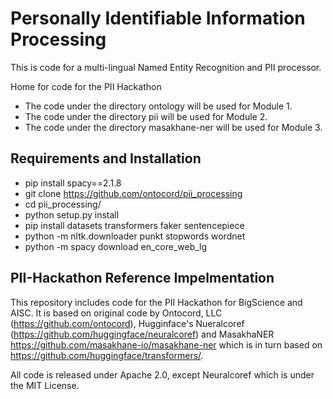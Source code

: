 # Personally Identifiable Information Processing

This is code for a multi-lingual Named Entity Recognition and PII processor.

Home for code for the PII Hackathon

- The code under the directory ontology will be used for Module 1.
- The code under the directory pii will be used for Module 2.
- The code under the directory masakhane-ner will be used for Module 3.

## Requirements and Installation

- pip install spacy==2.1.8
- git clone  https://github.com/ontocord/pii_processing
- cd pii_processing/
- python setup.py install
- pip install datasets transformers faker sentencepiece
- python -m nltk.downloader punkt stopwords  wordnet
- python -m spacy download en_core_web_lg


## PII-Hackathon Reference Impelmentation

This repository includes code for the PII Hackathon for BigScience and AISC. It is based on original code by Ontocord, LLC (https://github.com/ontocord), Hugginface's Nueralcoref (https://github.com/huggingface/neuralcoref) and MasakhaNER https://github.com/masakhane-io/masakhane-ner which is in turn based on https://github.com/huggingface/transformers/.

All code is released under Apache 2.0, except Neuralcoref which is under the MIT License.


